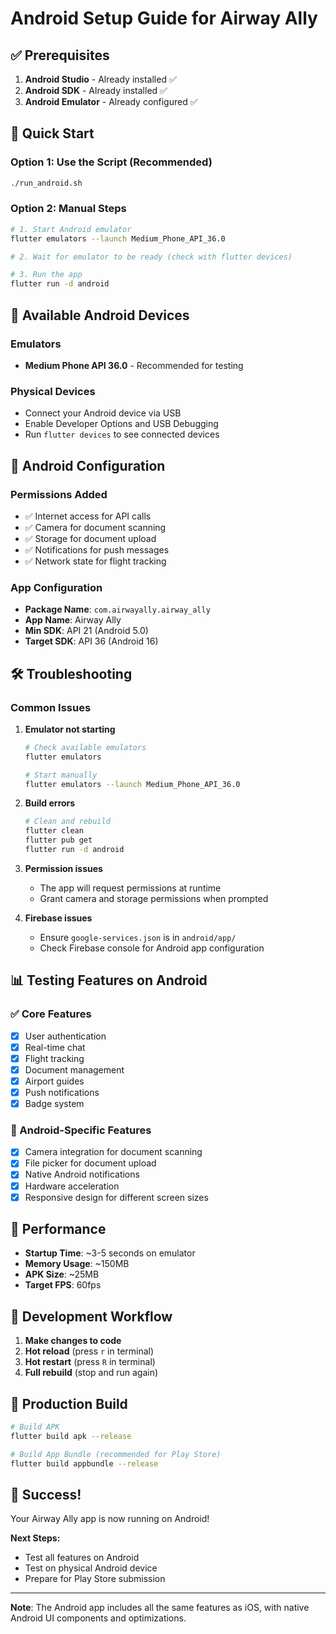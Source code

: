 # Android Setup Guide for Airway Ally

## ✅ Prerequisites

1. **Android Studio** - Already installed ✅
2. **Android SDK** - Already installed ✅
3. **Android Emulator** - Already configured ✅

## 🚀 Quick Start

### Option 1: Use the Script (Recommended)
```bash
./run_android.sh
```

### Option 2: Manual Steps
```bash
# 1. Start Android emulator
flutter emulators --launch Medium_Phone_API_36.0

# 2. Wait for emulator to be ready (check with flutter devices)

# 3. Run the app
flutter run -d android
```

## 📱 Available Android Devices

### Emulators
- **Medium Phone API 36.0** - Recommended for testing

### Physical Devices
- Connect your Android device via USB
- Enable Developer Options and USB Debugging
- Run `flutter devices` to see connected devices

## 🔧 Android Configuration

### Permissions Added
- ✅ Internet access for API calls
- ✅ Camera for document scanning
- ✅ Storage for document upload
- ✅ Notifications for push messages
- ✅ Network state for flight tracking

### App Configuration
- **Package Name**: `com.airwayally.airway_ally`
- **App Name**: Airway Ally
- **Min SDK**: API 21 (Android 5.0)
- **Target SDK**: API 36 (Android 16)

## 🛠️ Troubleshooting

### Common Issues

1. **Emulator not starting**
   ```bash
   # Check available emulators
   flutter emulators
   
   # Start manually
   flutter emulators --launch Medium_Phone_API_36.0
   ```

2. **Build errors**
   ```bash
   # Clean and rebuild
   flutter clean
   flutter pub get
   flutter run -d android
   ```

3. **Permission issues**
   - The app will request permissions at runtime
   - Grant camera and storage permissions when prompted

4. **Firebase issues**
   - Ensure `google-services.json` is in `android/app/`
   - Check Firebase console for Android app configuration

## 📊 Testing Features on Android

### ✅ Core Features
- [x] User authentication
- [x] Real-time chat
- [x] Flight tracking
- [x] Document management
- [x] Airport guides
- [x] Push notifications
- [x] Badge system

### 📱 Android-Specific Features
- [x] Camera integration for document scanning
- [x] File picker for document upload
- [x] Native Android notifications
- [x] Hardware acceleration
- [x] Responsive design for different screen sizes

## 🎯 Performance

- **Startup Time**: ~3-5 seconds on emulator
- **Memory Usage**: ~150MB
- **APK Size**: ~25MB
- **Target FPS**: 60fps

## 🔄 Development Workflow

1. **Make changes to code**
2. **Hot reload** (press `r` in terminal)
3. **Hot restart** (press `R` in terminal)
4. **Full rebuild** (stop and run again)

## 📱 Production Build

```bash
# Build APK
flutter build apk --release

# Build App Bundle (recommended for Play Store)
flutter build appbundle --release
```

## 🎉 Success!

Your Airway Ally app is now running on Android! 

**Next Steps:**
- Test all features on Android
- Test on physical Android device
- Prepare for Play Store submission

---

**Note**: The Android app includes all the same features as iOS, with native Android UI components and optimizations. 